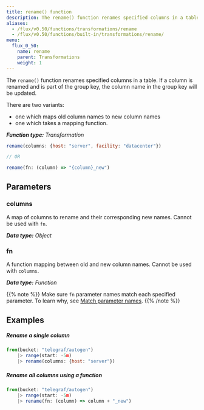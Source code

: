 ```yaml
---
title: rename() function
description: The rename() function renames specified columns in a table.
aliases:
  - /flux/v0.50/functions/transformations/rename
  - /flux/v0.50/functions/built-in/transformations/rename/
menu:
  flux_0_50:
    name: rename
    parent: Transformations
    weight: 1
---
```


The `rename()` function renames specified columns in a table.
If a column is renamed and is part of the group key, the column name in the group key will be updated.

There are two variants:

- one which maps old column names to new column names
- one which takes a mapping function.

_**Function type:** Transformation_

```js
rename(columns: {host: "server", facility: "datacenter"})

// OR

rename(fn: (column) => "{column}_new")
```

## Parameters

### columns
A map of columns to rename and their corresponding new names.
Cannot be used with `fn`.

_**Data type:** Object_

### fn
A function mapping between old and new column names.
Cannot be used with `columns`.

_**Data type:** Function_

{{% note %}}
Make sure `fn` parameter names match each specified parameter.
To learn why, see [Match parameter names](/flux/v0.50/language/data-model/#match-parameter-names).
{{% /note %}}

## Examples

##### Rename a single column
```js
from(bucket: "telegraf/autogen")
    |> range(start: -5m)
    |> rename(columns: {host: "server"})
```

##### Rename all columns using a function
```js
from(bucket: "telegraf/autogen")
    |> range(start: -5m)
    |> rename(fn: (column) => column + "_new")
```
